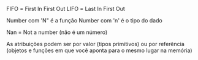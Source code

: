 FIFO = First In First Out
LIFO = Last In First Out

Number com 'N" é a função
Number com 'n' é o tipo do dado 

Nan = Not a number (não é um número)

As atribuições podem ser por valor (tipos primitivos) ou por referência (objetos e funções em que você aponta para o mesmo lugar na memória)